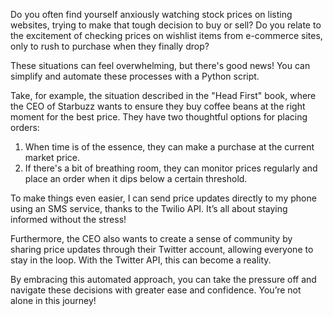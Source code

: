 Do you often find yourself anxiously watching stock prices on listing websites, trying to make that tough decision to buy or sell? Do you relate to the excitement of checking prices on wishlist items from e-commerce sites, only to rush to purchase when they finally drop?

These situations can feel overwhelming, but there's good news! You can simplify and automate these processes with a Python script.

Take, for example, the situation described in the "Head First" book, where the CEO of Starbuzz wants to ensure they buy coffee beans at the right moment for the best price. They have two thoughtful options for placing orders:

1. When time is of the essence, they can make a purchase at the current market price.
2. If there's a bit of breathing room, they can monitor prices regularly and place an order when it dips below a certain threshold.

To make things even easier, I can send price updates directly to my phone using an SMS service, thanks to the Twilio API. It’s all about staying informed without the stress!

Furthermore, the CEO also wants to create a sense of community by sharing price updates through their Twitter account, allowing everyone to stay in the loop. With the Twitter API, this can become a reality.

By embracing this automated approach, you can take the pressure off and navigate these decisions with greater ease and confidence. You’re not alone in this journey!
